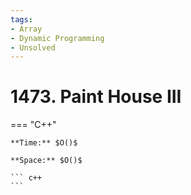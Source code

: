 ```yaml
---
tags:
- Array
- Dynamic Programming
- Unsolved
---
```



# 1473. Paint House III

=== "C++"

    **Time:** $O()$

    **Space:** $O()$

    ``` c++
    ```